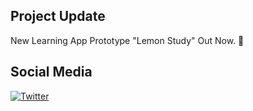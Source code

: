 ## Project Update
New Learning App Prototype "Lemon Study" Out Now. :lemon:

## Social Media
[![Twitter](https://img.shields.io/twitter/url?url=https%3A%2F%2Fyvki.github.io%2Fportfolio%2F)](https://twitter.com/intent/tweet?text=View:&url=https%3A%2F%2Fyvki.github.io%2Fportfolio%2F)
